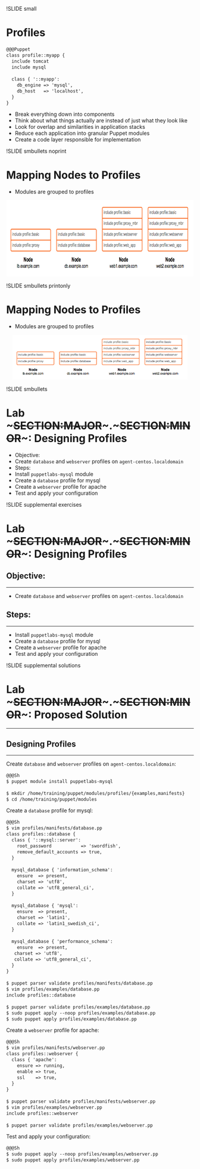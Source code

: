 !SLIDE small
# Profiles

    @@@Puppet
    class profile::myapp {
      include tomcat
      include mysql

      class { '::myapp':
        db_engine => 'mysql',
        db_host   => 'localhost',
      }
    }

* Break everything down into components
* Think about what things actually are instead of just what they look like
* Look for overlap and similarities in application stacks
* Reduce each application into granular Puppet modules
* Create a code layer responsible for implementation


!SLIDE smbullets noprint
# Mapping Nodes to Profiles

* Modules are grouped to profiles

<center><img src="./_images/profile_classification.png" style="width:800px;height:204px;" alt="Profile Classification"/></center>


!SLIDE smbullets printonly
# Mapping Nodes to Profiles

* Modules are grouped to profiles

<center><img src="./_images/profile_classification.png" style="width:470px;height:120px;" alt="Profile Classification"/></center>


!SLIDE smbullets 
# Lab ~~~SECTION:MAJOR~~~.~~~SECTION:MINOR~~~: Designing Profiles

* Objective:
 * Create `database` and `webserver` profiles on `agent-centos.localdomain`
* Steps:
 * Install `puppetlabs-mysql` module
 * Create a `database` profile for mysql
 * Create a `webserver` profile for apache
 * Test and apply your configuration


!SLIDE supplemental exercises
# Lab ~~~SECTION:MAJOR~~~.~~~SECTION:MINOR~~~: Designing Profiles

## Objective:

****

* Create `database` and `webserver` profiles on `agent-centos.localdomain`

## Steps:

****

* Install `puppetlabs-mysql` module
* Create a `database` profile for mysql
* Create a `webserver` profile for apache
* Test and apply your configuration


!SLIDE supplemental solutions
# Lab ~~~SECTION:MAJOR~~~.~~~SECTION:MINOR~~~: Proposed Solution

****

## Designing Profiles

****

Create `database` and `webserver` profiles on `agent-centos.localdomain`:

    @@@Sh
    $ puppet module install puppetlabs-mysql

    $ mkdir /home/training/puppet/modules/profiles/{examples,manifests}
    $ cd /home/training/puppet/modules

Create a `database` profile for mysql:

    @@@Sh
    $ vim profiles/manifests/database.pp
    class profiles::database {
      class { '::mysql::server':
        root_password           => 'swordfish',
        remove_default_accounts => true,
      }

      mysql_database { 'information_schema':
        ensure  => present,
        charset => 'utf8',
        collate => 'utf8_general_ci',
      }

      mysql_database { 'mysql':
        ensure  => present,
        charset => 'latin1',
        collate => 'latin1_swedish_ci',
      }

      mysql_database { 'performance_schema':
        ensure  => present,
       charset => 'utf8',
       collate => 'utf8_general_ci',
      }
    }

    $ puppet parser validate profiles/manifests/database.pp
    $ vim profiles/examples/database.pp
    include profiles::database

    $ puppet parser validate profiles/examples/database.pp
    $ sudo puppet apply --noop profiles/examples/database.pp
    $ sudo puppet apply profiles/examples/database.pp

Create a `webserver` profile for apache:

    @@@Sh
    $ vim profiles/manifests/webserver.pp
    class profiles::webserver {
      class { 'apache':
        ensure => running,
        enable => true,
        ssl    => true,
      }
    }

    $ puppet parser validate profiles/manifests/webserver.pp
    $ vim profiles/examples/webserver.pp
    include profiles::webserver

    $ puppet parser validate profiles/examples/webserver.pp

Test and apply your configuration:

    @@@Sh
    $ sudo puppet apply --noop profiles/examples/webserver.pp
    $ sudo puppet apply profiles/examples/webserver.pp
